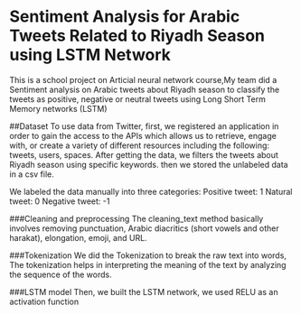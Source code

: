 # Sentiment Analysis for Arabic Tweets Related to Riyadh Season using LSTM Network

This is a school project on Articial neural network course,My team did a Sentiment analysis on Arabic tweets about Riyadh season to classify the tweets as positive, negative or neutral tweets using Long Short Term Memory networks (LSTM) 

##Dataset 
To use data from Twitter, first, we registered an application in order to gain the access to the APIs which allows us to retrieve, engage with, or create a variety of different resources including the following: tweets, users, spaces.
After getting the data, we filters the tweets  about Riyadh season using specific keywords. then we stored the unlabeled data in a csv file.

We labeled the data manually into three categories: 
Positive tweet: 1
Natural tweet: 0
Negative tweet: -1 


###Cleaning and preprocessing
The cleaning_text method basically involves removing punctuation, Arabic diacritics (short vowels and other harakat), elongation, emoji, and URL.

###Tokenization
We did the Tokenization to break the raw text into words, The tokenization helps in interpreting the meaning of the text by analyzing the sequence of the words.

###LSTM model
Then, we built the LSTM network, we used RELU as an activation function

